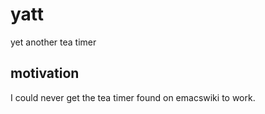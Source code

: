 yatt
====

yet another tea timer


motivation
----------

I could never get the tea timer found on emacswiki to work.
